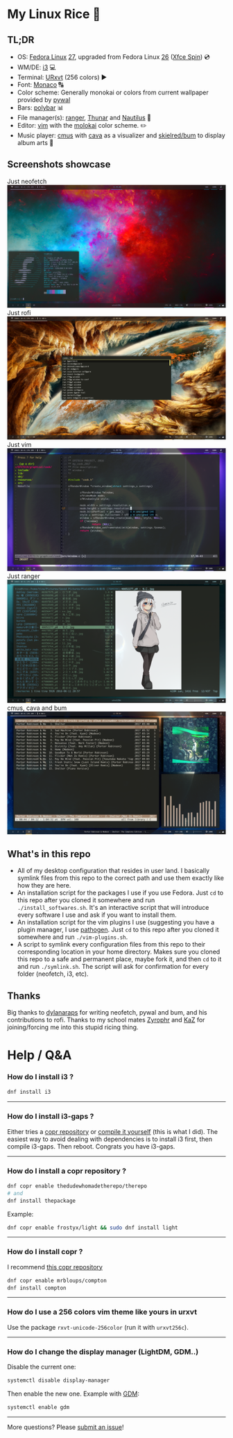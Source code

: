 # My Linux Rice :rice_ball:

## TL;DR
- OS: [Fedora Linux](https://getfedora.org/) [27](https://fedoramagazine.org/announcing-fedora-27/), upgraded from Fedora Linux [26](https://fedoramagazine.org/fedora-26-is-here/) ([Xfce Spin](https://spins.fedoraproject.org/en/xfce/)) :cd:
- WM/DE: [i3](https://i3wm.org/) :computer:
- Terminal: [URxvt](http://software.schmorp.de/pkg/rxvt-unicode.html) (256 colors) :arrow_forward:
- Font: [Monaco](https://github.com/todylu/monaco.ttf) :capital_abcd:
- Color scheme: Generally monokai or colors from current wallpaper provided by [pywal](https://github.com/dylanaraps/pywal)
- Bars: [polybar](https://github.com/jaagr/polybar) :bar_chart:
- File manager(s): [ranger](https://ranger.github.io/), [Thunar](https://docs.xfce.org/xfce/thunar/start) and [Nautilus](https://wiki.gnome.org/action/show/Apps/Files?action=show&redirect=Apps%2FNautilus) :file_folder:
- Editor: [vim](http://www.vim.org/) with the [molokai](https://github.com/tomasr/molokai) color scheme. :pencil2:
- Music player: [cmus](https://cmus.github.io/) with [cava](http://karlstav.github.io/cava/) as a visualizer and [skielred/bum](https://github.com/skielred/bum) to display album arts :musical_note:

## Screenshots showcase
Just neofetch
![just neofetch](.gh/just-neofetch.png)
Just rofi
![just rofi](.gh/just-rofi.png)
Just vim
![just vim](.gh/just-vim.png)
Just ranger
![just ranger](.gh/just-ranger.png)
cmus, cava and bum
![cmus, cava and bum](.gh/cmus-cava-and-bum.png)

## What's in this repo
- All of my desktop configuration that resides in user land. I basically symlink files from this repo to the correct path and use them exactly like how they are here.
- An installation script for the packages I use if you use Fedora. Just `cd` to this repo after you cloned it somewhere and run `./install_softwares.sh`. It's an interactive script that will introduce every software I use and ask if you want to install them.
- An installation script for the vim plugins I use (suggesting you have a plugin manager, I use [pathogen](https://github.com/tpope/vim-pathogen). Just `cd` to this repo after you cloned it somewhere and run `./vim-plugins.sh`.
- A script to symlink every configuration files from this repo to their corresponding location in your home directory. Makes sure you cloned this repo to a safe and permanent place, maybe fork it, and then `cd` to it and run `./symlink.sh`. The script will ask for confirmation for every folder (neofetch, i3, etc).

## Thanks
Big thanks to [dylanaraps](https://github.com/dylanaraps) for writing neofetch, pywal and bum, and his contributions to rofi.
Thanks to my school mates [Zyrophr](https://github.com/Zyrophr) and [KaZ](https://github.com/Di-KaZ) for joining/forcing me into this stupid ricing thing.

# Help / Q&A
### How do I install i3 ?
```bash
dnf install i3
```

---
### How do I install i3-gaps ?
Either tries a [copr repository](https://copr.fedorainfracloud.org/coprs/fulltext/?fulltext=i3-gaps) or [compile it yourself](https://github.com/Airblader/i3) (this is what I did). The easiest way to avoid dealing with dependencies is to install i3 first, then compile i3-gaps. Then reboot. Congrats you have i3-gaps.

---
### How do I install a copr repository ?
```bash
dnf copr enable thedudewhomadetherepo/therepo
# and
dnf install thepackage
```
Example:
```bash
dnf copr enable frostyx/light && sudo dnf install light
```

---
### How do I install copr ?
I recommend [this copr repository](https://copr.fedorainfracloud.org/coprs/mrbloups/compton/)
```bash
dnf copr enable mrbloups/compton
dnf install compton
```

---
### How do I use a 256 colors vim theme like yours in urxvt
Use the package `rxvt-unicode-256color` (run it with `urxvt256c`).

---
### How do I change the display manager (LightDM, GDM..)
Disable the current one:
```bash
systemctl disable display-manager
```
Then enable the new one. Example with [GDM](https://wiki.gnome.org/Projects/GDM):
```bash
systemctl enable gdm
```

---
More questions? Please [submit an issue](https://github.com/skielred/Dotfiles/issues/new)!
